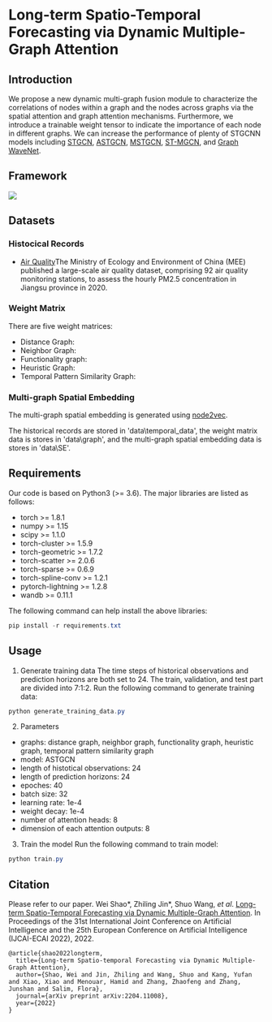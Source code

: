 # Long-term Spatio-Temporal Forecasting via Dynamic Multiple-Graph Attention

## Introduction

We propose a new dynamic multi-graph fusion module to characterize the correlations of nodes within a graph and the nodes across graphs via the spatial attention and graph attention mechanisms. Furthermore, we introduce a trainable weight tensor to indicate the importance of each node in different graphs. We can increase the performance of plenty of STGCNN models including [STGCN](https://www.ijcai.org/Proceedings/2018/0505), [ASTGCN](https://ojs.aaai.org/index.php/AAAI/article/view/3881), [MSTGCN](https://ojs.aaai.org/index.php/AAAI/article/view/3881), [ST-MGCN](https://ojs.aaai.org/index.php/AAAI/article/view/4247), and [Graph WaveNet](https://www.ijcai.org/Proceedings/2019/0264).

## Framework
![](https://github.com/swsamleo/HMSTGCN/blob/main/figures/framework.png)

## Datasets
### Histocical Records
- [Air Quality](https://english.mee.gov.cn/)The Ministry of Ecology and Environment of China (MEE) published a large-scale air quality dataset, comprising 92 air quality monitoring stations, to assess the hourly PM2.5 concentration in Jiangsu province in 2020.

### Weight Matrix
There are five weight matrices:
- Distance Graph: 
- Neighbor Graph: 
- Functionality graph:
- Heuristic Graph: 
- Temporal Pattern Similarity Graph:

### Multi-graph Spatial Embedding
The multi-graph spatial embedding is generated using [node2vec](https://github.com/aditya-grover/node2vec).


The historical records are stored in 'data\temporal_data', the weight matrix data is stores in 'data\graph', and the multi-graph spatial embedding data is stores in 'data\SE'.

## Requirements

Our code is based on Python3 (>= 3.6). The major libraries are listed as follows:
- torch >= 1.8.1
- numpy >= 1.15
- scipy >= 1.1.0
- torch-cluster >= 1.5.9
- torch-geometric >= 1.7.2
- torch-scatter >= 2.0.6
- torch-sparse >= 0.6.9
- torch-spline-conv >= 1.2.1
- pytorch-lightning >= 1.2.8
- wandb >= 0.11.1

The following command can help install the above libraries:
```powershell
pip install -r requirements.txt
```

## Usage
1. Generate training data
The time steps of historical observations and prediction horizons are both set to 24. The train, validation, and test part are divided into 7:1:2. Run the following command to generate training data:
```powershell
python generate_training_data.py
```
2. Parameters
- graphs: distance graph, neighbor graph, functionality graph, heuristic graph, temporal pattern similarity graph
- model: ASTGCN
- length of histotical observations: 24
- length of prediction horizons: 24
- epoches: 40
- batch size: 32
- learning rate: 1e-4
- weight decay: 1e-4
- number of attention heads: 8
- dimension of each attention outputs: 8

3. Train the model
Run the following command to train model:
```powershell
python train.py
```

## Citation
Please refer to our paper. Wei Shao*, Zhiling Jin*, Shuo Wang, *et al*. [Long-term Spatio-Temporal Forecasting via Dynamic Multiple-Graph Attention](https://arxiv.org/abs/2204.11008?msclkid=3c019a95d0d611ec98d3ad7108897858). In Proceedings of the 31st International Joint Conference on Artificial Intelligence and the 25th European Conference on Artificial Intelligence (IJCAI-ECAI 2022), 2022.

```
@article{shao2022longterm,
  title={Long-term Spatio-temporal Forecasting via Dynamic Multiple-Graph Attention},
  author={Shao, Wei and Jin, Zhiling and Wang, Shuo and Kang, Yufan and Xiao, Xiao and Menouar, Hamid and Zhang, Zhaofeng and Zhang, Junshan and Salim, Flora},
  journal={arXiv preprint arXiv:2204.11008},
  year={2022}
}
```
